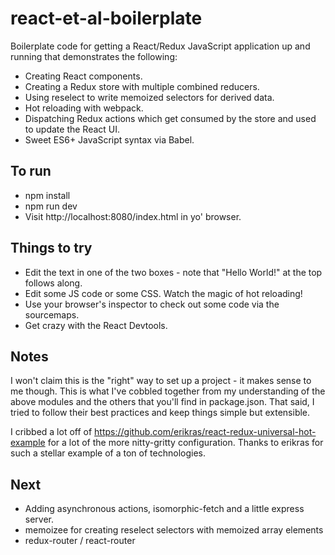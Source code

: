 # react-et-al-boilerplate

Boilerplate code for getting a React/Redux JavaScript application up and running that demonstrates the following:

- Creating React components.
- Creating a Redux store with multiple combined reducers.
- Using reselect to write memoized selectors for derived data.
- Hot reloading with webpack.
- Dispatching Redux actions which get consumed by the store and used to update the React UI.
- Sweet ES6+ JavaScript syntax via Babel.

## To run

- npm install
- npm run dev
- Visit http://localhost:8080/index.html in yo' browser.

## Things to try

- Edit the text in one of the two boxes - note that "Hello World!" at the top follows along.
- Edit some JS code or some CSS.  Watch the magic of hot reloading!
- Use your browser's inspector to check out some code via the sourcemaps.
- Get crazy with the React Devtools.

## Notes

I won't claim this is the "right" way to set up a project - it makes sense to me though.  This is what I've cobbled together from my understanding of the above modules and the others that you'll find in package.json.  That said, I tried to follow their best practices and keep things simple but extensible.   

I cribbed a lot off of https://github.com/erikras/react-redux-universal-hot-example for a lot of the more nitty-gritty configuration.  Thanks to erikras for such a stellar example of a ton of technologies.

## Next

- Adding asynchronous actions, isomorphic-fetch and a little express server.
- memoizee for creating reselect selectors with memoized array elements
- redux-router / react-router
